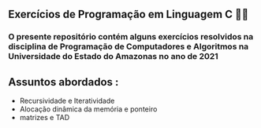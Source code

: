 ## Exercícios de Programação em Linguagem C :man_cartwheeling:

### O presente repositório contém alguns exercícios resolvidos na disciplina de Programação de Computadores e Algoritmos na Universidade do Estado do Amazonas no ano de 2021

## Assuntos abordados :

- Recursividade e Iteratividade
- Alocação dinâmica da memória e ponteiro
- matrizes e TAD

